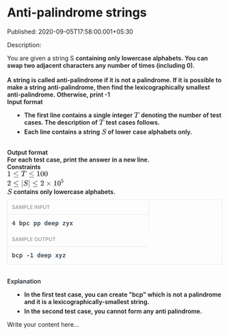 #  Anti-palindrome strings

Published: 2020-09-05T17:58:00.001+05:30

Description: 
      <div dir="ltr" style="text-align: left;" trbidi="on">
      You are given a string&nbsp;<span style="font-size: 14px; white-space: nowrap;
      word-spacing: normal;">S&nbsp;</span><span style="font-weight:
      600;">containing&nbsp;only lowercase alphabets.&nbsp;You can swap two adjacent
      characters any number of times (including 0).</span><br />
      <span style="font-weight: 600;"></span><br />
      <span style="font-weight: 600;">A string is called&nbsp;anti-palindrome&nbsp;if
      it is not a palindrome. If it is possible to make a string anti-palindrome, then find
      the&nbsp;lexicographically smallest anti-palindrome.<span
      class="Apple-converted-space">&nbsp;</span>Otherwise, print -1<span
      class="mathjax-latex"><span class="MathJax_SVG" data-mathml="&lt;math
      xmlns=&quot;http://www.w3.org/1998/Math/MathML&quot;&gt;&lt;mo&gt;&amp;#x2212;&lt;/mo&gt;&lt;mn&gt;1&lt;/mn&gt;&lt;/math&gt;"
      id="MathJax-Element-2-Frame" role="presentation" style="border: 0px; direction: ltr; display:
      inline-block; float: none; font-size: 14px; font-weight: normal; line-height: normal; margin:
      0px; max-height: none; max-width: none; min-height: 0px; min-width: 0px; overflow-wrap:
      normal; padding: 0px; position: relative; white-space: nowrap; word-spacing: normal;"
      tabindex="0"><span class="MJX_Assistive_MathML" role="presentation" style="border: 0px
      !important; clip: rect(1px, 1px, 1px, 1px); display: block !important; height: 1px !important;
      left: 0px; overflow: hidden !important; padding: 1px 0px 0px !important; position: absolute
      !important; top: 0px; transition: none 0s ease 0s; user-select: none; width: 1px
      !important;"><math
      xmlns="http://www.w3.org/1998/Math/MathML"><mo>−</mo><mn>1</mn></math></span></span></span></span><br
      />
      <span style="font-weight: 600;">Input format</span><br />
      <ul style="padding-left: 40px;">
      <li style="margin-bottom: 5px;"><span style="font-weight: 600;">The first
      line&nbsp;contains a single integer&nbsp;<span class="mathjax-latex"><span
      class="MathJax_Preview" style="color: inherit;"></span><span class="MathJax_SVG"
      data-mathml="&lt;math
      xmlns=&quot;http://www.w3.org/1998/Math/MathML&quot;&gt;&lt;mi&gt;T&lt;/mi&gt;&lt;/math&gt;"
      id="MathJax-Element-3-Frame" role="presentation" style="border: 0px; direction: ltr; display:
      inline-block; float: none; font-size: 14px; font-weight: normal; line-height: normal; margin:
      0px; max-height: none; max-width: none; min-height: 0px; min-width: 0px; overflow-wrap:
      normal; padding: 0px; position: relative; white-space: nowrap; word-spacing: normal;"
      tabindex="0"><svg aria-hidden="true" focusable="false" height="2.009ex" role="img"
      style="vertical-align: -0.271ex;" viewbox="0 -748.3 704.5 865.1" width="1.636ex"
      xmlns:xlink="http://www.w3.org/1999/xlink"><defs><path d="M40 437Q21 437 21 445Q21
      450 37 501T71 602L88 651Q93 669 101 677H569H659Q691 677 697 676T704 667Q704 661 687 553T668
      444Q668 437 649 437Q640 437 637 437T631 442L629 445Q629 451 635 490T641 551Q641 586 628
      604T573 629Q568 630 515 631Q469 631 457 630T439 622Q438 621 368 343T298 60Q298 48 386 46Q418
      46 427 45T436 36Q436 31 433 22Q429 4 424 1L422 0Q419 0 415 0Q410 0 363 1T228 2Q99 2 64 0H49Q43
      6 43 9T45 27Q49 40 55 46H83H94Q174 46 189 55Q190 56 191 56Q196 59 201 76T241 233Q258 301 269
      344Q339 619 339 625Q339 630 310 630H279Q212 630 191 624Q146 614 121 583T67 467Q60 445 57
      441T43 437H40Z" id="E3-MJMATHI-54" stroke-width="1"></path></defs><g
      fill="currentColor" stroke-width="0" stroke="currentColor" transform="matrix(1 0 0 -1 0
      0)"><use x="0" xlink:href="#E3-MJMATHI-54"
      y="0"></use></g></svg><span class="MJX_Assistive_MathML"
      role="presentation" style="border: 0px !important; clip: rect(1px, 1px, 1px, 1px); display:
      block !important; height: 1px !important; left: 0px; overflow: hidden !important; padding: 1px
      0px 0px !important; position: absolute !important; top: 0px; transition: none 0s ease 0s;
      user-select: none; width: 1px !important;"><math
      xmlns="http://www.w3.org/1998/Math/MathML"><mi>T</mi></math></span></span>&nbsp;denoting
      the number of test cases. The description of&nbsp;<span
      class="mathjax-latex"><span class="MathJax_Preview" style="color:
      inherit;"></span><span class="MathJax_SVG" data-mathml="&lt;math
      xmlns=&quot;http://www.w3.org/1998/Math/MathML&quot;&gt;&lt;mi&gt;T&lt;/mi&gt;&lt;/math&gt;"
      id="MathJax-Element-4-Frame" role="presentation" style="border: 0px; direction: ltr; display:
      inline-block; float: none; font-size: 14px; font-weight: normal; line-height: normal; margin:
      0px; max-height: none; max-width: none; min-height: 0px; min-width: 0px; overflow-wrap:
      normal; padding: 0px; position: relative; white-space: nowrap; word-spacing: normal;"
      tabindex="0"><svg aria-hidden="true" focusable="false" height="2.009ex" role="img"
      style="vertical-align: -0.271ex;" viewbox="0 -748.3 704.5 865.1" width="1.636ex"
      xmlns:xlink="http://www.w3.org/1999/xlink"><defs><path d="M40 437Q21 437 21 445Q21
      450 37 501T71 602L88 651Q93 669 101 677H569H659Q691 677 697 676T704 667Q704 661 687 553T668
      444Q668 437 649 437Q640 437 637 437T631 442L629 445Q629 451 635 490T641 551Q641 586 628
      604T573 629Q568 630 515 631Q469 631 457 630T439 622Q438 621 368 343T298 60Q298 48 386 46Q418
      46 427 45T436 36Q436 31 433 22Q429 4 424 1L422 0Q419 0 415 0Q410 0 363 1T228 2Q99 2 64 0H49Q43
      6 43 9T45 27Q49 40 55 46H83H94Q174 46 189 55Q190 56 191 56Q196 59 201 76T241 233Q258 301 269
      344Q339 619 339 625Q339 630 310 630H279Q212 630 191 624Q146 614 121 583T67 467Q60 445 57
      441T43 437H40Z" id="E4-MJMATHI-54" stroke-width="1"></path></defs><g
      fill="currentColor" stroke-width="0" stroke="currentColor" transform="matrix(1 0 0 -1 0
      0)"><use x="0" xlink:href="#E4-MJMATHI-54"
      y="0"></use></g></svg><span class="MJX_Assistive_MathML"
      role="presentation" style="border: 0px !important; clip: rect(1px, 1px, 1px, 1px); display:
      block !important; height: 1px !important; left: 0px; overflow: hidden !important; padding: 1px
      0px 0px !important; position: absolute !important; top: 0px; transition: none 0s ease 0s;
      user-select: none; width: 1px !important;"><math
      xmlns="http://www.w3.org/1998/Math/MathML"><mi>T</mi></math></span></span>&nbsp;test
      cases follows.</span></span></span></li>
      <li style="margin-bottom: 5px;"><span style="font-weight: 600;">Each line contains
      a string&nbsp;<span class="mathjax-latex"><span class="MathJax_Preview"
      style="color: inherit;"></span><span class="MathJax_SVG" data-mathml="&lt;math
      xmlns=&quot;http://www.w3.org/1998/Math/MathML&quot;&gt;&lt;mi&gt;S&lt;/mi&gt;&lt;/math&gt;"
      id="MathJax-Element-5-Frame" role="presentation" style="border: 0px; direction: ltr; display:
      inline-block; float: none; font-size: 14px; font-weight: normal; line-height: normal; margin:
      0px; max-height: none; max-width: none; min-height: 0px; min-width: 0px; overflow-wrap:
      normal; padding: 0px; position: relative; white-space: nowrap; word-spacing: normal;"
      tabindex="0"><svg aria-hidden="true" focusable="false" height="2.143ex" role="img"
      style="vertical-align: -0.271ex;" viewbox="0 -805.7 645.5 922.5" width="1.499ex"
      xmlns:xlink="http://www.w3.org/1999/xlink"><defs><path d="M308 24Q367 24 416
      76T466 197Q466 260 414 284Q308 311 278 321T236 341Q176 383 176 462Q176 523 208 573T273 648Q302
      673 343 688T407 704H418H425Q521 704 564 640Q565 640 577 653T603 682T623 704Q624 704 627
      704T632 705Q645 705 645 698T617 577T585 459T569 456Q549 456 549 465Q549 471 550 475Q550 478
      551 494T553 520Q553 554 544 579T526 616T501 641Q465 662 419 662Q362 662 313 616T263 510Q263
      480 278 458T319 427Q323 425 389 408T456 390Q490 379 522 342T554 242Q554 216 546 186Q541 164
      528 137T492 78T426 18T332 -20Q320 -22 298 -22Q199 -22 144 33L134 44L106 13Q83 -14 78 -18T65
      -22Q52 -22 52 -14Q52 -11 110 221Q112 227 130 227H143Q149 221 149 216Q149 214 148 207T144
      186T142 153Q144 114 160 87T203 47T255 29T308 24Z" id="E5-MJMATHI-53"
      stroke-width="1"></path></defs><g fill="currentColor" stroke-width="0"
      stroke="currentColor" transform="matrix(1 0 0 -1 0 0)"><use x="0"
      xlink:href="#E5-MJMATHI-53" y="0"></use></g></svg><span
      class="MJX_Assistive_MathML" role="presentation" style="border: 0px !important; clip:
      rect(1px, 1px, 1px, 1px); display: block !important; height: 1px !important; left: 0px;
      overflow: hidden !important; padding: 1px 0px 0px !important; position: absolute !important;
      top: 0px; transition: none 0s ease 0s; user-select: none; width: 1px !important;"><math
      xmlns="http://www.w3.org/1998/Math/MathML"><mi>S</mi></math></span></span><span
      class="Apple-converted-space">&nbsp;</span>of lower case alphabets
      only.</span></span></li>
      </ul>
      <br />
      <span style="font-weight: 600;">Output format</span><br />
      <span style="font-weight: 600;">For each test case, print the answer in a new
      line.</span><br />
      <span style="font-weight: 600;">Constraints</span><br />
      <span style="font-weight: 600;"><span class="MathJax_Preview" style="color:
      inherit;"></span><span class="MathJax_SVG" data-mathml="&lt;math
      xmlns=&quot;http://www.w3.org/1998/Math/MathML&quot;&gt;&lt;mn&gt;1&lt;/mn&gt;&lt;mo&gt;&amp;#x2264;&lt;/mo&gt;&lt;mi&gt;T&lt;/mi&gt;&lt;mo&gt;&amp;#x2264;&lt;/mo&gt;&lt;mn&gt;100&lt;/mn&gt;&lt;/math&gt;"
      id="MathJax-Element-6-Frame" role="presentation" style="border: 0px; direction: ltr; display:
      inline-block; float: none; font-size: 14px; font-weight: normal; line-height: normal; margin:
      0px; max-height: none; max-width: none; min-height: 0px; min-width: 0px; overflow-wrap:
      normal; padding: 0px; position: relative; white-space: nowrap; word-spacing: normal;"
      tabindex="0"><svg aria-hidden="true" focusable="false" height="2.276ex" role="img"
      style="vertical-align: -0.538ex;" viewbox="0 -748.3 5374.6 979.9" width="12.483ex"
      xmlns:xlink="http://www.w3.org/1999/xlink"><defs><path d="M213 578L200 573Q186 568
      160 563T102 556H83V602H102Q149 604 189 617T245 641T273 663Q275 666 285 666Q294 666 302
      660V361L303 61Q310 54 315 52T339 48T401 46H427V0H416Q395 3 257 3Q121 3 100 0H88V46H114Q136 46
      152 46T177 47T193 50T201 52T207 57T213 61V578Z" id="E6-MJMAIN-31"
      stroke-width="1"></path><path d="M674 636Q682 636 688 630T694 615T687 601Q686 600
      417 472L151 346L399 228Q687 92 691 87Q694 81 694 76Q694 58 676 56H670L382 192Q92 329 90 331Q83
      336 83 348Q84 359 96 365Q104 369 382 500T665 634Q669 636 674 636ZM84 -118Q84 -108 99
      -98H678Q694 -104 694 -118Q694 -130 679 -138H98Q84 -131 84 -118Z" id="E6-MJMAIN-2264"
      stroke-width="1"></path><path d="M40 437Q21 437 21 445Q21 450 37 501T71 602L88
      651Q93 669 101 677H569H659Q691 677 697 676T704 667Q704 661 687 553T668 444Q668 437 649 437Q640
      437 637 437T631 442L629 445Q629 451 635 490T641 551Q641 586 628 604T573 629Q568 630 515
      631Q469 631 457 630T439 622Q438 621 368 343T298 60Q298 48 386 46Q418 46 427 45T436 36Q436 31
      433 22Q429 4 424 1L422 0Q419 0 415 0Q410 0 363 1T228 2Q99 2 64 0H49Q43 6 43 9T45 27Q49 40 55
      46H83H94Q174 46 189 55Q190 56 191 56Q196 59 201 76T241 233Q258 301 269 344Q339 619 339 625Q339
      630 310 630H279Q212 630 191 624Q146 614 121 583T67 467Q60 445 57 441T43 437H40Z"
      id="E6-MJMATHI-54" stroke-width="1"></path><path d="M96 585Q152 666 249 666Q297
      666 345 640T423 548Q460 465 460 320Q460 165 417 83Q397 41 362 16T301 -15T250 -22Q224 -22 198
      -16T137 16T82 83Q39 165 39 320Q39 494 96 585ZM321 597Q291 629 250 629Q208 629 178 597Q153 571
      145 525T137 333Q137 175 145 125T181 46Q209 16 250 16Q290 16 318 46Q347 76 354 130T362 333Q362
      478 354 524T321 597Z" id="E6-MJMAIN-30" stroke-width="1"></path></defs><g
      fill="currentColor" stroke-width="0" stroke="currentColor" transform="matrix(1 0 0 -1 0
      0)"><use x="0" xlink:href="#E6-MJMAIN-31" y="0"></use><use x="778"
      xlink:href="#E6-MJMAIN-2264" y="0"></use><use x="1834" xlink:href="#E6-MJMATHI-54"
      y="0"></use><use x="2816" xlink:href="#E6-MJMAIN-2264" y="0"></use><g
      transform="translate(3873,0)"><use xlink:href="#E6-MJMAIN-31"></use><use
      x="500" xlink:href="#E6-MJMAIN-30" y="0"></use><use x="1001"
      xlink:href="#E6-MJMAIN-30" y="0"></use></g></g></svg><span
      class="MJX_Assistive_MathML" role="presentation" style="border: 0px !important; clip:
      rect(1px, 1px, 1px, 1px); display: block !important; height: 1px !important; left: 0px;
      overflow: hidden !important; padding: 1px 0px 0px !important; position: absolute !important;
      top: 0px; transition: none 0s ease 0s; user-select: none; width: 1px !important;"><math
      xmlns="http://www.w3.org/1998/Math/MathML"><mn>1</mn><mo>≤</mo><mi>T</mi><mo>≤</mo><mn>100</mn></math></span></span></span><br
      />
      <span style="font-weight: 600;"><span class="MathJax_Preview" style="color:
      inherit;"></span><span class="MathJax_SVG" data-mathml="&lt;math
      xmlns=&quot;http://www.w3.org/1998/Math/MathML&quot;&gt;&lt;mn&gt;2&lt;/mn&gt;&lt;mo&gt;&amp;#x2264;&lt;/mo&gt;&lt;mrow
      class=&quot;MJX-TeXAtom-ORD&quot;&gt;&lt;mo
      stretchy=&quot;false&quot;&gt;|&lt;/mo&gt;&lt;/mrow&gt;&lt;mi&gt;S&lt;/mi&gt;&lt;mrow
      class=&quot;MJX-TeXAtom-ORD&quot;&gt;&lt;mo
      stretchy=&quot;false&quot;&gt;|&lt;/mo&gt;&lt;/mrow&gt;&lt;mo&gt;&amp;#x2264;&lt;/mo&gt;&lt;mn&gt;2&lt;/mn&gt;&lt;mo&gt;&amp;#x00D7;&lt;/mo&gt;&lt;msup&gt;&lt;mn&gt;10&lt;/mn&gt;&lt;mn&gt;5&lt;/mn&gt;&lt;/msup&gt;&lt;/math&gt;"
      id="MathJax-Element-7-Frame" role="presentation" style="border: 0px; direction: ltr; display:
      inline-block; float: none; font-size: 14px; font-weight: normal; line-height: normal; margin:
      0px; max-height: none; max-width: none; min-height: 0px; min-width: 0px; overflow-wrap:
      normal; padding: 0px; position: relative; white-space: nowrap; word-spacing: normal;"
      tabindex="0"><svg aria-hidden="true" focusable="false" height="3.076ex" role="img"
      style="vertical-align: -0.805ex;" viewbox="0 -977.9 7549.5 1324.4" width="17.534ex"
      xmlns:xlink="http://www.w3.org/1999/xlink"><defs><path d="M109 429Q82 429 66
      447T50 491Q50 562 103 614T235 666Q326 666 387 610T449 465Q449 422 429 383T381 315T301 241Q265
      210 201 149L142 93L218 92Q375 92 385 97Q392 99 409 186V189H449V186Q448 183 436 95T421
      3V0H50V19V31Q50 38 56 46T86 81Q115 113 136 137Q145 147 170 174T204 211T233 244T261 278T284
      308T305 340T320 369T333 401T340 431T343 464Q343 527 309 573T212 619Q179 619 154 602T119
      569T109 550Q109 549 114 549Q132 549 151 535T170 489Q170 464 154 447T109 429Z"
      id="E7-MJMAIN-32" stroke-width="1"></path><path d="M674 636Q682 636 688 630T694
      615T687 601Q686 600 417 472L151 346L399 228Q687 92 691 87Q694 81 694 76Q694 58 676 56H670L382
      192Q92 329 90 331Q83 336 83 348Q84 359 96 365Q104 369 382 500T665 634Q669 636 674 636ZM84
      -118Q84 -108 99 -98H678Q694 -104 694 -118Q694 -130 679 -138H98Q84 -131 84 -118Z"
      id="E7-MJMAIN-2264" stroke-width="1"></path><path d="M139 -249H137Q125 -249 119
      -235V251L120 737Q130 750 139 750Q152 750 159 735V-235Q151 -249 141 -249H139Z"
      id="E7-MJMAIN-7C" stroke-width="1"></path><path d="M308 24Q367 24 416 76T466
      197Q466 260 414 284Q308 311 278 321T236 341Q176 383 176 462Q176 523 208 573T273 648Q302 673
      343 688T407 704H418H425Q521 704 564 640Q565 640 577 653T603 682T623 704Q624 704 627 704T632
      705Q645 705 645 698T617 577T585 459T569 456Q549 456 549 465Q549 471 550 475Q550 478 551
      494T553 520Q553 554 544 579T526 616T501 641Q465 662 419 662Q362 662 313 616T263 510Q263 480
      278 458T319 427Q323 425 389 408T456 390Q490 379 522 342T554 242Q554 216 546 186Q541 164 528
      137T492 78T426 18T332 -20Q320 -22 298 -22Q199 -22 144 33L134 44L106 13Q83 -14 78 -18T65 -22Q52
      -22 52 -14Q52 -11 110 221Q112 227 130 227H143Q149 221 149 216Q149 214 148 207T144 186T142
      153Q144 114 160 87T203 47T255 29T308 24Z" id="E7-MJMATHI-53"
      stroke-width="1"></path><path d="M630 29Q630 9 609 9Q604 9 587 25T493 118L389
      222L284 117Q178 13 175 11Q171 9 168 9Q160 9 154 15T147 29Q147 36 161 51T255 146L359 250L255
      354Q174 435 161 449T147 471Q147 480 153 485T168 490Q173 490 175 489Q178 487 284 383L389
      278L493 382Q570 459 587 475T609 491Q630 491 630 471Q630 464 620 453T522 355L418 250L522
      145Q606 61 618 48T630 29Z" id="E7-MJMAIN-D7" stroke-width="1"></path><path d="M213
      578L200 573Q186 568 160 563T102 556H83V602H102Q149 604 189 617T245 641T273 663Q275 666 285
      666Q294 666 302 660V361L303 61Q310 54 315 52T339 48T401 46H427V0H416Q395 3 257 3Q121 3 100
      0H88V46H114Q136 46 152 46T177 47T193 50T201 52T207 57T213 61V578Z" id="E7-MJMAIN-31"
      stroke-width="1"></path><path d="M96 585Q152 666 249 666Q297 666 345 640T423
      548Q460 465 460 320Q460 165 417 83Q397 41 362 16T301 -15T250 -22Q224 -22 198 -16T137 16T82
      83Q39 165 39 320Q39 494 96 585ZM321 597Q291 629 250 629Q208 629 178 597Q153 571 145 525T137
      333Q137 175 145 125T181 46Q209 16 250 16Q290 16 318 46Q347 76 354 130T362 333Q362 478 354
      524T321 597Z" id="E7-MJMAIN-30" stroke-width="1"></path><path d="M164 157Q164 133
      148 117T109 101H102Q148 22 224 22Q294 22 326 82Q345 115 345 210Q345 313 318 349Q292 382 260
      382H254Q176 382 136 314Q132 307 129 306T114 304Q97 304 95 310Q93 314 93 485V614Q93 664 98
      664Q100 666 102 666Q103 666 123 658T178 642T253 634Q324 634 389 662Q397 666 402 666Q410 666
      410 648V635Q328 538 205 538Q174 538 149 544L139 546V374Q158 388 169 396T205 412T256 420Q337
      420 393 355T449 201Q449 109 385 44T229 -22Q148 -22 99 32T50 154Q50 178 61 192T84 210T107
      214Q132 214 148 197T164 157Z" id="E7-MJMAIN-35"
      stroke-width="1"></path></defs><g fill="currentColor" stroke-width="0"
      stroke="currentColor" transform="matrix(1 0 0 -1 0 0)"><use x="0"
      xlink:href="#E7-MJMAIN-32" y="0"></use><use x="778" xlink:href="#E7-MJMAIN-2264"
      y="0"></use><use x="1834" xlink:href="#E7-MJMAIN-7C" y="0"></use><use
      x="2113" xlink:href="#E7-MJMATHI-53" y="0"></use><use x="2758"
      xlink:href="#E7-MJMAIN-7C" y="0"></use><use x="3314" xlink:href="#E7-MJMAIN-2264"
      y="0"></use><use x="4371" xlink:href="#E7-MJMAIN-32" y="0"></use><use
      x="5093" xlink:href="#E7-MJMAIN-D7" y="0"></use><g
      transform="translate(6094,0)"><use xlink:href="#E7-MJMAIN-31"></use><use
      x="500" xlink:href="#E7-MJMAIN-30" y="0"></use><use transform="scale(0.707)"
      x="1415" xlink:href="#E7-MJMAIN-35"
      y="557"></use></g></g></svg><span class="MJX_Assistive_MathML"
      role="presentation" style="border: 0px !important; clip: rect(1px, 1px, 1px, 1px); display:
      block !important; height: 1px !important; left: 0px; overflow: hidden !important; padding: 1px
      0px 0px !important; position: absolute !important; top: 0px; transition: none 0s ease 0s;
      user-select: none; width: 1px !important;"><math
      xmlns="http://www.w3.org/1998/Math/MathML"><mn>2</mn><mo>≤</mo><mrow
      class="MJX-TeXAtom-ORD"><mo
      stretchy="false">|</mo></mrow><mi>S</mi><mrow
      class="MJX-TeXAtom-ORD"><mo
      stretchy="false">|</mo></mrow><mo>≤</mo><mn>2</mn><mo>×</mo><msup><mn>10</mn><mn>5</mn></msup></math></span></span></span><br
      />
      <span style="font-weight: 600;"><span class="MathJax_Preview" style="color:
      inherit;"></span><span class="MathJax_SVG" data-mathml="&lt;math
      xmlns=&quot;http://www.w3.org/1998/Math/MathML&quot;&gt;&lt;mi&gt;S&lt;/mi&gt;&lt;/math&gt;"
      id="MathJax-Element-8-Frame" role="presentation" style="border: 0px; direction: ltr; display:
      inline-block; float: none; font-size: 14px; font-weight: normal; line-height: normal; margin:
      0px; max-height: none; max-width: none; min-height: 0px; min-width: 0px; overflow-wrap:
      normal; padding: 0px; position: relative; white-space: nowrap; word-spacing: normal;"
      tabindex="0"><svg aria-hidden="true" focusable="false" height="2.143ex" role="img"
      style="vertical-align: -0.271ex;" viewbox="0 -805.7 645.5 922.5" width="1.499ex"
      xmlns:xlink="http://www.w3.org/1999/xlink"><defs><path d="M308 24Q367 24 416
      76T466 197Q466 260 414 284Q308 311 278 321T236 341Q176 383 176 462Q176 523 208 573T273 648Q302
      673 343 688T407 704H418H425Q521 704 564 640Q565 640 577 653T603 682T623 704Q624 704 627
      704T632 705Q645 705 645 698T617 577T585 459T569 456Q549 456 549 465Q549 471 550 475Q550 478
      551 494T553 520Q553 554 544 579T526 616T501 641Q465 662 419 662Q362 662 313 616T263 510Q263
      480 278 458T319 427Q323 425 389 408T456 390Q490 379 522 342T554 242Q554 216 546 186Q541 164
      528 137T492 78T426 18T332 -20Q320 -22 298 -22Q199 -22 144 33L134 44L106 13Q83 -14 78 -18T65
      -22Q52 -22 52 -14Q52 -11 110 221Q112 227 130 227H143Q149 221 149 216Q149 214 148 207T144
      186T142 153Q144 114 160 87T203 47T255 29T308 24Z" id="E8-MJMATHI-53"
      stroke-width="1"></path></defs><g fill="currentColor" stroke-width="0"
      stroke="currentColor" transform="matrix(1 0 0 -1 0 0)"><use x="0"
      xlink:href="#E8-MJMATHI-53" y="0"></use></g></svg><span
      class="MJX_Assistive_MathML" role="presentation" style="border: 0px !important; clip:
      rect(1px, 1px, 1px, 1px); display: block !important; height: 1px !important; left: 0px;
      overflow: hidden !important; padding: 1px 0px 0px !important; position: absolute !important;
      top: 0px; transition: none 0s ease 0s; user-select: none; width: 1px !important;"><math
      xmlns="http://www.w3.org/1998/Math/MathML"><mi>S</mi></math></span></span>&nbsp;contains
      only lowercase alphabets.</span><br />
      <div class="less-margin-2 input-output-container" style="border-radius: 3px; border: 1px
      solid rgb(229, 231, 232); font-size: 14px; line-height: 21px; margin: 10px 0px 0px;">
      <div class="input-output right-border" style="border-right: 1px solid rgb(229, 231, 232);
      box-sizing: border-box; float: left; overflow-x: auto; white-space: nowrap; width:
      330.5px;">
      <div class="form-label" style="border-bottom: 1px solid rgb(229, 231, 232); color: #252c33;
      padding: 6px 10px;">
      <div class="weight-600 less-margin-right light float-left small" style="color: #9ca3a8;
      float: left; font-size: 12px; font-weight: 600; margin-right: 5px;">
      SAMPLE INPUT</div>
      <div class="input-output-opt float-right" style="float: right;">
      </div>
      <div class="clear" style="clear: both;">
      </div>
      </div>
      <div class="dark" style="color: #46535e;">
      <pre class="word-spacing-0" style="margin-bottom: 0px; margin-top: 0px; overflow-wrap:
      break-word; overflow-x: auto; padding: 10px; white-space: pre-wrap;"><span
      style="font-weight: 600;">4
      bpc
      pp
      deep
      zyx</span></pre>
      </div>
      </div>
      <div class="input-output" style="box-sizing: border-box; float: left; overflow-x: auto;
      white-space: nowrap; width: 330.5px;">
      <div class="form-label" style="border-bottom: 1px solid rgb(229, 231, 232); color: #252c33;
      padding: 6px 10px;">
      <div class="weight-600 float-left less-margin-right light small" style="color: #9ca3a8;
      float: left; font-size: 12px; font-weight: 600; margin-right: 5px;">
      SAMPLE OUTPUT</div>
      <div class="input-output-opt float-right" style="float: right;">
      </div>
      <div class="clear" style="clear: both;">
      </div>
      </div>
      <div class="dark" style="color: #46535e;">
      <pre class="word-spacing-0" style="margin-bottom: 0px; margin-top: 0px; overflow-wrap:
      break-word; overflow-x: auto; padding: 10px; white-space: pre-wrap;"><span
      style="font-weight: 600;">bcp
      -1
      deep
      xyz
      </span></pre>
      </div>
      </div>
      <div class="clear" style="clear: both;">
      </div>
      </div>
      <div class="standard-margin" style="margin: 30px 0px 0px;">
      <span style="font-weight: 600;"><span class="weight-600 form-label" style="color:
      #252c33; font-size: 14px;">Explanation</span></span><br />
      <div class="less-margin" style="margin: 5px 0px 0px;">
      <ul style="padding-left: 40px;">
      <li style="margin-bottom: 5px;"><span style="font-weight: 600;">In the first test
      case, you&nbsp;can create "bcp" which is not a palindrome and it is
      a&nbsp;lexicographically-smallest string.</span></li>
      <li style="margin-bottom: 5px;"><span style="font-weight: 600;">In the second test
      case, you&nbsp;cannot form any anti palindrome.</span></li>
      </ul>
      </div>
      </div>
      <script
      src="https://gist.github.com/Svastikkka/c0b9e9f1a93de6fd08799ca90453d476.js"></script></div>


Write your content here...